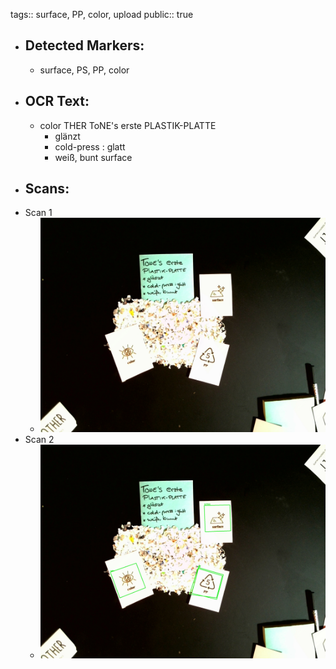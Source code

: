 tags:: surface, PP, color, upload
public:: true

- ## Detected Markers:
	- surface, PS, PP, color
- ## OCR Text:
	- color
	  THER
	  ToNE's erste
	  PLASTIK-PLATTE
	  * glänzt
	  * cold-press : glatt
	  * weiß, bunt
	  surface
- ## Scans:
- Scan 1
	- ![./assets/scans/2025-02-23_17-21-34-233218.jpg](./assets/scans/2025-02-23_17-21-34-233218.jpg)
- Scan 2
	- ![./assets/scans/2025-02-23_17-21-34-267125.jpg](./assets/scans/2025-02-23_17-21-34-267125.jpg)
